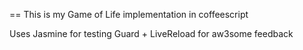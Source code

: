 ==
This is my Game of Life implementation in coffeescript

Uses Jasmine for testing
Guard + LiveReload for aw3some feedback
